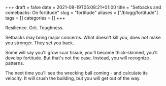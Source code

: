 +++
draft = false
date = 2021-08-19T05:08:21+01:00
title = "Setbacks and comebacks: On fortitude"
slug = "fortitude"
aliases = ["/blogg/fortitude"]
tags = []
categories = []
+++

Resilience. Grit. Toughness. 

Setbacks may bring major concerns. What doesn't kill you, does  *not* make you stronger. They set you back.

Some will say you'll grow scar tissue, you'll become thick-skinned, you'll develop fortitude. But that's not the case.
Instead, you will recognize patterns.  

The next time you'll see the wrecking ball coming - and calculate its velocity. It will crush the building, but you will get out of the way. 
